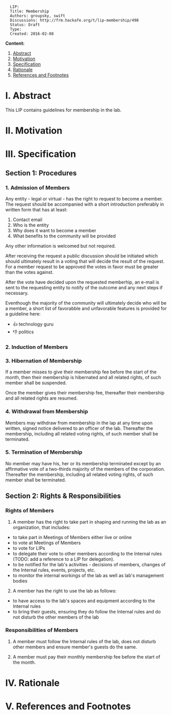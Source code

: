 ```
  LIP:
  Title: Membership
  Authors: groupsky, swift
  Discussions: http://frm.hackafe.org/t/lip-membership/498
  Status: Draft
  Type:
  Created: 2016-02-08
```


**Content:**

1. [Abstract](#1-abstract)
2. [Motivation](#2-motivation)
3. [Specification](#3-specification)
4. [Rationale](#4-rationale)
5. [References and Footnotes](#5-references-and-footnotes)


# I. Abstract

This LIP contains guidelines for membership in the lab.


# II. Motivation


# III. Specification


## Section 1: Procedures

### 1. Admission of Members

Any entity - legal or virtual - has the right to request to become a member. The request should be accompanied with a short introduction preferably in written form that has at least:

1. Contact email
1. Who is the entity
2. Why does it want to become a member
3. What benefits to the community will be provided
 
Any other information is welcomed but not required.

After receiving the request a public discussion should be initiated which should ultimately result in a voting that will decide the result of the request. For a member request to be approved the votes in favor must be greater than the votes against.

After the vote have decided upon the requested memberhip, an e-mail is sent to the requesting entity to notify of the outcome and any next steps if necessary.

Eventhough the majority of the community will ultimately decide who will be a member, a short list of favorabble and unfavorable features is provided for a guideline here:

+ :+1: technology guru
+ :-1: politics


### 2. Induction of Members


### 3. Hibernation of Membership

If a member misses to give their membership fee before the start of the month, then their membership is hibernated and all related rights, of such member shall be suspended.

Once the member gives their membership fee, thereafter their membership and all related rights are resumed.


### 4. Withdrawal from Membership

Members may withdraw from membership in the lap at any time upon written, signed notice delivered to an officer of the lab. Thereafter the membership, including all related voting rights, of such member shall be terminated.

### 5. Termination of Membership

No member may have his, her or its membership terminated except by an affirmative vote of a two-thirds majority of the members of the corporation. Thereafter the membership, including all related voting rights, of such member shall be terminated.


## Section 2: Rights & Responsibilities

### Rights of Members

1. A member has the right to take part in shaping and running the lab as an organization, that includes:

 - to take part in Meetings of Members either live or online
 - to vote at Meetings of Members
 - to vote for LIPs
 - to delegate their vote to other members according to the Internal rules (TODO: add a reference to a LIP for delegation).
 - to be notified for the lab's activities - decisions of members, changes of the Internal rules, events, projects, etc.
 - to monitor the internal workings of the lab as well as lab's management bodies

2. A member has the right to use the lab as follows:

 - to have access to the lab's spaces and equipment according to the Internal rules
 - to bring their guests, ensuring they do follow the Internal rules and do not disturb the other members of the lab


### Responsibilities of Members

1. A member must follow the Internal rules of the lab, does not disturb other members and ensure member's guests do the same.

2. A member must pay their monthly membership fee before the start of the month.


# IV. Rationale


# V. References and Footnotes


